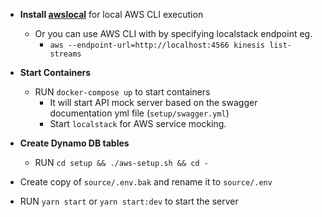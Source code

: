 - __Install [awslocal](https://github.com/localstack/awscli-local)__ for local AWS CLI execution
  - Or you can use AWS CLI with by specifying localstack endpoint eg.
    - `aws --endpoint-url=http://localhost:4566 kinesis list-streams`
- __Start Containers__
  - RUN `docker-compose up` to start containers
    - It will start API mock server based on the swagger documentation yml file (`setup/swagger.yml`)
    - Start `localstack` for AWS service mocking.
- __Create Dynamo DB tables__
  - RUN `cd setup && ./aws-setup.sh && cd -`

- Create copy of `source/.env.bak` and rename it to `source/.env`
- RUN `yarn start` or `yarn start:dev` to start the server